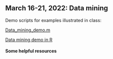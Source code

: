 ## March 16-21, 2022: Data mining

Demo scripts for examples illustrated in class:

[Data_mining_demo.m](./Data_mining_demo.m)

[Data mining demo in R](./20220316_data_mining_demo.R)

#### Some helpful resources

